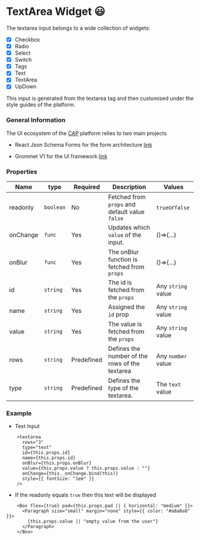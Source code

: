 # TextArea Widget :smiley:

The textarea input belongs to a wide collection of widgets:

- [x] Checkbox
- [x] Radio
- [x] Select
- [x] Switch
- [x] Tags
- [x] Text
- [x] TextArea
- [x] UpDown

This input is generated from the textarea tag and then customised under the style guides of the platform.

### General Information

The UI ecosystem of the [CAP](https://github.com/cernanalysispreservation/analysispreservation.cern.ch) platform relies to two main projects

- React Json Schema Forms for the form architecture [link](https://github.com/rjsf-team/react-jsonschema-form)

* Grommet V1 for the UI framework [link](https://github.com/grommet/grommet/tree/v1)

### Properties

| Name     | type      | Required   | Description                                    | Values             |
| -------- | --------- | ---------- | ---------------------------------------------- | ------------------ |
| readonly | `boolean` | No         | Fetched from `props` and default value `false` | `true`or`false`    |
| onChange | `func`    | Yes        | Updates which `value` of the input.            | ()=>{...}          |
| onBlur   | `func`    | Yes        | The onBlur function is fetched from `props`    | ()=>{...}          |
| id       | `string`  | Yes        | The id is fetched from the `props`             | Any `string` value |
| name     | `string`  | Yes        | Assigned the `id` prop                         | Any `string` value |
| value    | `string`  | Yes        | The value is fetched from the `props`          | Any `string` value |
| rows     | `string`  | Predefined | Defines the number of the rows of the textarea | Any `number` value |
| type     | `string`  | Predefined | Defines the type of the textarea.              | The `text` value   |

### Example

- Text Input

```
    <textarea
      rows="3"
      type="text"
      id={this.props.id}
      name={this.props.id}
      onBlur={this.props.onBlur}
      value={this.props.value ? this.props.value : ""}
      onChange={this._onChange.bind(this)}
      style={{ fontSize: "1em" }}
    />
```

- If the readonly equals `true` then this text will be displayed

```
    <Box flex={true} pad={this.props.pad || { horizontal: "medium" }}>
      <Paragraph size="small" margin="none" style={{ color: "#a8a8a8" }}>
        {this.props.value || "empty value from the user"}
      </Paragraph>
    </Box>
```
